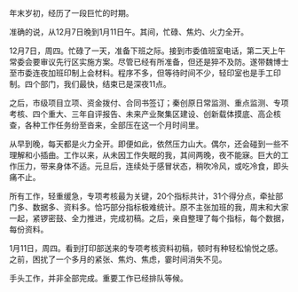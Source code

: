 年末岁初，经历了一段巨忙的时期。

准确的说，从12月7日晚到1月11日午。其间，忙碌、焦灼、火力全开。

12月7日，周四。忙碌了一天，准备下班之际。接到市委值班室电话，第二天上午常委会要审议先行区实施方案。尽管已经有所准备，但还是猝不及防。遂带魏博士至市委连夜加班印制上会材料。程序不多，但等待时间不少，轻印室也是手工印制。四个部门，我们最快，结束已是深夜11点。

之后，市级项目立项、资金拨付、合同书签订；秦创原日常监测、重点监测、专项考核、四个重大、三年自评报告、未来产业聚集区建设、创新载体摸底、高企核查，各种工作任务纷至沓来，全部压在这一个月时间里。

从早到晚，每天都是火力全开。即便如此，依然压力山大。偶尔，还会碰到一些不理解和小插曲。工作以来，从未因工作失眠的我，其间两晚，夜不能寐。巨大的工作压力，带来身体不适。元旦后，连续处于感冒状态，稍吹冷风，或吃冷食，即头痛不止。

所有工作，轻重缓急，专项考核最为关键，20个指标共计，31个得分点，牵扯部门多、数据多、资料多。恰巧部分指标极难统计。原不主张加班的我，周末和大家一起，紧锣密鼓、全力推进，完成初稿。之后，亲自整理了每个指标，每个数据，每份资料。

1月11日，周四。看到打印部送来的专项考核资料初稿，顿时有种轻松愉悦之感。之前，困扰了一个多月的紧张、焦灼、焦虑，霎时间消失不见。

手头工作，并非全部完成。重要工作已经排队等候。

